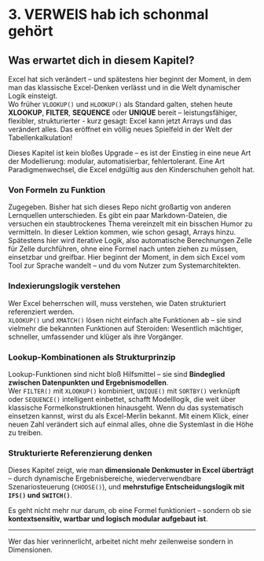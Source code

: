 # 3. VERWEIS hab ich schonmal gehört

## Was erwartet dich in diesem Kapitel?

Excel hat sich verändert – und spätestens hier beginnt der Moment, in dem man das klassische Excel-Denken verlässt und in die Welt dynamischer Logik einsteigt.  
Wo früher `VLOOKUP()` und `HLOOKUP()` als Standard galten, stehen heute **XLOOKUP**, **FILTER**, **SEQUENCE** oder **UNIQUE** bereit – leistungsfähiger, flexibler, strukturierter - kurz gesagt: Excel kann jetzt Arrays und das verändert alles.
Das eröffnet ein völlig neues Spielfeld in der Welt der Tabellenkalkulation!

Dieses Kapitel ist kein bloßes Upgrade – es ist der Einstieg in eine neue Art der Modellierung: modular, automatisierbar, fehlertolerant. Eine Art Paradigmenwechsel, die Excel endgültig aus den Kinderschuhen geholt hat.

### Von Formeln zu Funktion
Zugegeben. Bisher hat sich dieses Repo nicht großartig von anderen Lernquellen unterschieden. Es gibt ein paar Markdown-Dateien, die versuchen ein staubtrockenes Thema vereinzelt mit ein bisschen Humor zu vermitteln. In dieser Lektion kommen, wie schon gesagt, Arrays hinzu. Spätestens hier wird iterative Logik, also automatische Berechnungen Zelle für Zelle durchführen, ohne eine Formel nach unten ziehen zu müssen, einsetzbar und greifbar. Hier beginnt der Moment, in dem sich Excel vom Tool zur Sprache wandelt – und du vom Nutzer zum Systemarchitekten.

### Indexierungslogik verstehen  
Wer Excel beherrschen will, muss verstehen, wie Daten strukturiert referenziert werden.  
`XLOOKUP()` und `XMATCH()` lösen nicht einfach alte Funktionen ab – sie sind vielmehr die bekannten Funktionen auf Steroiden:
Wesentlich mächtiger, schneller, umfassender und klüger als ihre Vorgänger.


### Lookup-Kombinationen als Strukturprinzip  
Lookup-Funktionen sind nicht bloß Hilfsmittel – sie sind **Bindeglied zwischen Datenpunkten und Ergebnismodellen**.  
Wer `FILTER()` mit `XLOOKUP()` kombiniert, `UNIQUE()` mit `SORTBY()` verknüpft oder `SEQUENCE()` intelligent einbettet, schafft Modelllogik, die weit über klassische Formelkonstruktionen hinausgeht.
Wenn du das systematisch einsetzen kannst, wirst du als Excel-Merlin bekannt. Mit einem Klick, einer neuen Zahl verändert sich auf einmal alles, ohne die Systemlast in die Höhe zu treiben.

### Strukturierte Referenzierung denken  
Dieses Kapitel zeigt, wie man **dimensionale Denkmuster in Excel überträgt** – durch dynamische Ergebnisbereiche, wiederverwendbare Szenariosteuerung (`CHOOSE()`), und **mehrstufige Entscheidungslogik mit `IFS()` und `SWITCH()`**.

Es geht nicht mehr nur darum, ob eine Formel funktioniert – sondern ob sie **kontextsensitiv, wartbar und logisch modular aufgebaut ist**.

---

Wer das hier verinnerlicht, arbeitet nicht mehr zeilenweise sondern in Dimensionen.
